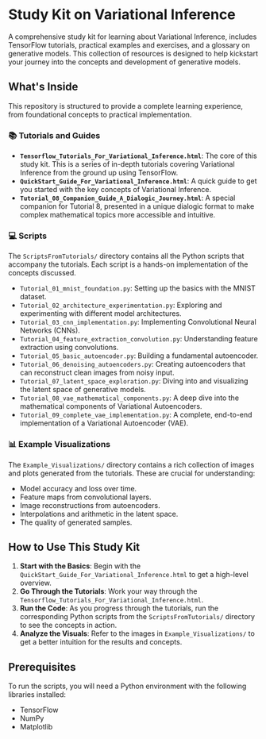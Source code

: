 # Study Kit on Variational Inference

A comprehensive study kit for learning about Variational Inference, includes TensorFlow tutorials, practical examples and exercises, and a glossary on generative models. This collection of resources is designed to help kickstart your journey into the concepts and development of generative models.

## What's Inside

This repository is structured to provide a complete learning experience, from foundational concepts to practical implementation.

### 📚 Tutorials and Guides

*   **`Tensorflow_Tutorials_For_Variational_Inference.html`**: The core of this study kit. This is a series of in-depth tutorials covering Variational Inference from the ground up using TensorFlow.
*   **`QuickStart_Guide_For_Variational_Inference.html`**: A quick guide to get you started with the key concepts of Variational Inference.
*   **`Tutorial_08_Companion_Guide_A_Dialogic_Journey.html`**: A special companion for Tutorial 8, presented in a unique dialogic format to make complex mathematical topics more accessible and intuitive.

### 💻 Scripts

The `ScriptsFromTutorials/` directory contains all the Python scripts that accompany the tutorials. Each script is a hands-on implementation of the concepts discussed.

*   `Tutorial_01_mnist_foundation.py`: Setting up the basics with the MNIST dataset.
*   `Tutorial_02_architecture_experimentation.py`: Exploring and experimenting with different model architectures.
*   `Tutorial_03_cnn_implementation.py`: Implementing Convolutional Neural Networks (CNNs).
*   `Tutorial_04_feature_extraction_convolution.py`: Understanding feature extraction using convolutions.
*   `Tutorial_05_basic_autoencoder.py`: Building a fundamental autoencoder.
*   `Tutorial_06_denoising_autoencoders.py`: Creating autoencoders that can reconstruct clean images from noisy input.
*   `Tutorial_07_latent_space_exploration.py`: Diving into and visualizing the latent space of generative models.
*   `Tutorial_08_vae_mathematical_components.py`: A deep dive into the mathematical components of Variational Autoencoders.
*   `Tutorial_09_complete_vae_implementation.py`: A complete, end-to-end implementation of a Variational Autoencoder (VAE).

### 📊 Example Visualizations

The `Example_Visualizations/` directory contains a rich collection of images and plots generated from the tutorials. These are crucial for understanding:
*   Model accuracy and loss over time.
*   Feature maps from convolutional layers.
*   Image reconstructions from autoencoders.
*   Interpolations and arithmetic in the latent space.
*   The quality of generated samples.

## How to Use This Study Kit

1.  **Start with the Basics**: Begin with the `QuickStart_Guide_For_Variational_Inference.html` to get a high-level overview.
2.  **Go Through the Tutorials**: Work your way through the `Tensorflow_Tutorials_For_Variational_Inference.html`.
3.  **Run the Code**: As you progress through the tutorials, run the corresponding Python scripts from the `ScriptsFromTutorials/` directory to see the concepts in action.
4.  **Analyze the Visuals**: Refer to the images in `Example_Visualizations/` to get a better intuition for the results and concepts.

## Prerequisites

To run the scripts, you will need a Python environment with the following libraries installed:
*   TensorFlow
*   NumPy
*   Matplotlib
